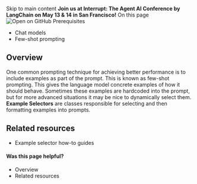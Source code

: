 Skip to main content
**Join us at Interrupt: The Agent AI Conference by LangChain on May 13 & 14 in San Francisco!**
On this page
![Open on GitHub](https://img.shields.io/badge/Open%20on%20GitHub-grey?logo=github&logoColor=white)
Prerequisites
  * Chat models
  * Few-shot prompting


## Overview​
One common prompting technique for achieving better performance is to include examples as part of the prompt. This is known as few-shot prompting.
This gives the language model concrete examples of how it should behave. Sometimes these examples are hardcoded into the prompt, but for more advanced situations it may be nice to dynamically select them.
**Example Selectors** are classes responsible for selecting and then formatting examples into prompts.
## Related resources​
  * Example selector how-to guides


#### Was this page helpful?
  * Overview
  * Related resources


